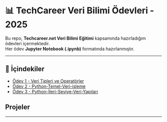 # 📊 TechCareer Veri Bilimi Ödevleri - 2025

Bu repo, **Techcareer.net Veri Bilimi Eğitimi** kapsamında hazırladığım ödevleri içermektedir.  
Her ödev **Jupyter Notebook (.ipynb)** formatında hazırlanmıştır.

---

## 📂 İçindekiler

- [Ödev 1 - Veri Tipleri ve Operatörler](./Ödev%201.ipynb)  
- [Ödev 2 - Python-Temel-Veri-isleme](./odev2.ipynb) 
- [Ödev 3 - Python-İleri-Seviye-Veri-Yapıları](./ödev3.ipynb)


## Projeler


---
